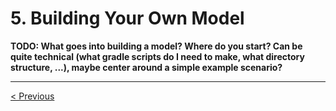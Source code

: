 # 5. Building Your Own Model

**TODO: What goes into building a model? Where do you start? Can be quite technical (what gradle scripts do I need to make, what directory structure, ...), maybe center around a simple example scenario?**

---
[< Previous](run.md)
